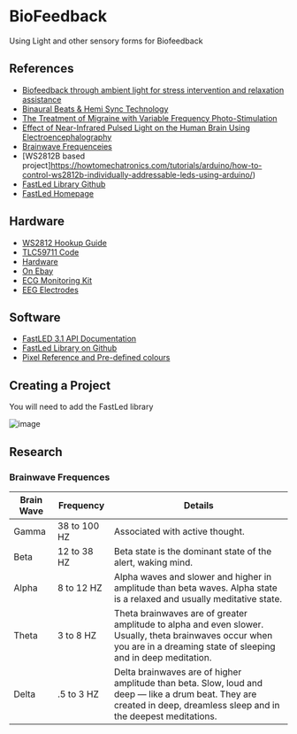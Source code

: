 # BioFeedback
Using Light and other sensory forms for Biofeedback


## References

- [Biofeedback through ambient light for stress intervention and relaxation assistance](https://link.springer.com/article/10.1007/s00779-018-1141-6)
- [Binaural Beats & Hemi Sync Technology](https://consciousnessliberty.com/unlock-your-genius-through-brain-synchronization/)
- [The Treatment of Migraine with Variable Frequency Photo-Stimulation](http://www.abcwellness.com/migraines.html)
- [Effect of Near-Infrared Pulsed Light on the Human Brain Using Electroencephalography](https://www.ncbi.nlm.nih.gov/pmc/articles/PMC7954620/)
- [Brainwave Frequenceies](https://consciousnessliberty.com/5-brainwave-states-you-should-know-about/)
- [WS2812B based project]https://howtomechatronics.com/tutorials/arduino/how-to-control-ws2812b-individually-addressable-leds-using-arduino/)
- [FastLed Library Github](https://github.com/FastLED/FastLED)
- [FastLed Homepage](https://fastled.io/)

## Hardware

- [WS2812 Hookup Guide](https://learn.sparkfun.com/tutorials/ws2812-breakout-hookup-guide/hardware-hookup)
- [TLC59711 Code](https://github.com/adafruit/Adafruit_TLC59711/blob/master/Adafruit_TLC59711.cpp)
- [Hardware](https://www.adafruit.com/product/1455?hidden=yes&main_page=product_info&products_id=1455&gclid=CjwKCAiA76-dBhByEiwAA0_s9a3CGg0wte7WF0nzfE8LxxATgBeu8D-NtRJhc_z_eU9EDQOuRplEhRoCMpEQAvD_BwE)
- [On Ebay](https://www.ebay.ie/itm/125166873517?hash=item1d2486ebad:g:NOQAAOSwMQhiAPpR&amdata=enc%3AAQAHAAAA0F%2BheJVR6UsFjMSxXZ1KEf%2FoHHnXU8Atp%2FoMmDqmjjPwvT1Dr2jTIdeFZ1Fc4%2Feu%2B3mKjeHF2TgkJfmzcb3otvvE%2BPuIlzH2TJNlagoGQSgeFbBV8D7wGRjucIUR1yh7aYC4oP2jiZBhrn1W9%2F1Sk3jbCEhRxFlLOkJOcQqvzFOF53v9C%2BEQJwCXcwfiLvVWZ2IsMXsvE3xYIu0ibPsbygB1Mh4BMFVn0z19gpFC9TM3w0hG2up78OJ7j%2Bba8XDvAWeBxSK33mmiASB6vwAa8LM%3D%7Ctkp%3ABk9SR97w4aGrYQ)
- [ECG Monitoring Kit](https://www.circuitschools.com/ecg-monitoring-system-using-ad8232-with-arduino-or-esp32-iot-based/)
- [EEG Electrodes](https://www.researchgate.net/publication/329165944_Mind_your_thoughts_BCI_using_single_EEG_electrode)


## Software

- [FastLED  3.1 API Documentation](http://fastled.io/docs/3.1/)
- [FastLed Library on Github](https://github.com/FastLED/FastLED/wiki/API-Reference)
- [Pixel Reference and Pre-defined colours](https://github.com/FastLED/FastLED/wiki/Pixel-reference)

## Creating a Project

You will need to add the FastLed library

![image](https://user-images.githubusercontent.com/12407183/211160904-41686885-6011-4fcd-9484-16df4f490fdf.png)


## Research

### Brainwave Frequences

| Brain Wave | Frequency | Details |
|------|-----------|----------|
| Gamma |  38 to 100 HZ | Associated with active thought. |
| Beta | 12 to 38 HZ  | Beta state is the dominant state of the alert, waking mind. |
| Alpha | 8 to 12 HZ |  Alpha waves and slower and higher in amplitude than beta waves. Alpha state is a relaxed and usually meditative state.   |
| Theta |  3 to 8 HZ | Theta brainwaves are of greater amplitude to alpha and even slower. Usually, theta brainwaves occur when you are in a dreaming state of sleeping and in deep meditation. |
| Delta |  .5 to 3 HZ | Delta brainwaves are of higher amplitude than beta. Slow, loud and deep — like a drum beat. They are created in deep, dreamless sleep and in the deepest meditations. |
